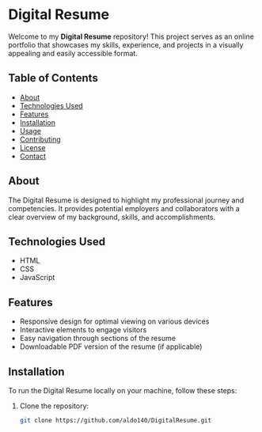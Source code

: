 # Digital Resume

Welcome to my **Digital Resume** repository! This project serves as an online portfolio that showcases my skills, experience, and projects in a visually appealing and easily accessible format.

## Table of Contents
- [About](#about)
- [Technologies Used](#technologies-used)
- [Features](#features)
- [Installation](#installation)
- [Usage](#usage)
- [Contributing](#contributing)
- [License](#license)
- [Contact](#contact)

## About
The Digital Resume is designed to highlight my professional journey and competencies. It provides potential employers and collaborators with a clear overview of my background, skills, and accomplishments.

## Technologies Used
- HTML
- CSS
- JavaScript


## Features
- Responsive design for optimal viewing on various devices
- Interactive elements to engage visitors
- Easy navigation through sections of the resume
- Downloadable PDF version of the resume (if applicable)

## Installation
To run the Digital Resume locally on your machine, follow these steps:

1. Clone the repository:
   ```bash
   git clone https://github.com/aldo140/DigitalResume.git
